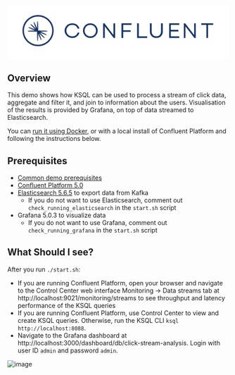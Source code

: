![image](../images/confluent-logo-300-2.png)

## Overview

This demo shows how KSQL can be used to process a stream of click data, aggregate and filter it, and join to information about the users. Visualisation of the results is provided by Grafana, on top of data streamed to Elasticsearch. 

You can [run it using Docker](https://docs.confluent.io/current/ksql/docs/tutorials/clickstream-docker.html), or with a local install of Confluent Platform and following the instructions below. 

## Prerequisites

* [Common demo prerequisites](https://github.com/confluentinc/examples#prerequisites)
* [Confluent Platform 5.0](https://www.confluent.io/download/)
* [Elasticsearch 5.6.5](https://www.elastic.co/downloads/past-releases/elasticsearch-5-6-5) to export data from Kafka
  * If you do not want to use Elasticsearch, comment out ``check_running_elasticsearch`` in the ``start.sh`` script
* Grafana 5.0.3 to visualize data
  * If you do not want to use Grafana, comment out ``check_running_grafana`` in the ``start.sh`` script

## What Should I see?

After you run `./start.sh`:

* If you are running Confluent Platform, open your browser and navigate to the Control Center web interface Monitoring -> Data streams tab at http://localhost:9021/monitoring/streams to see throughput and latency performance of the KSQL queries
* If you are running Confluent Platform, use Control Center to view and create KSQL queries. Otherwise, run the KSQL CLI `ksql http://localhost:8088`.
* Navigate to the Grafana dashboard at http://localhost:3000/dashboard/db/click-stream-analysis. Login with user ID `admin` and password `admin`.

![image](images/clickstream-dashboard.png)
